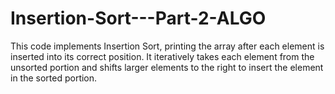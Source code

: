 # Insertion-Sort---Part-2-ALGO

This code implements Insertion Sort, printing the array after each element is inserted into its correct position. It iteratively takes each element from the unsorted portion and shifts larger elements to the right to insert the element in the sorted portion.
